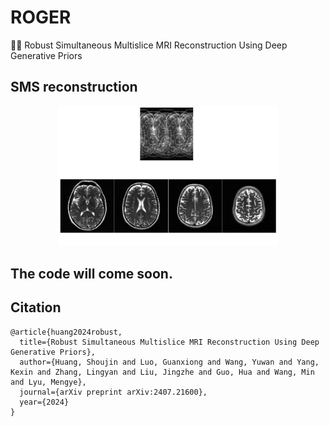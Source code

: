 # ROGER
👏👏 Robust Simultaneous Multislice MRI Reconstruction Using Deep Generative Priors

## SMS reconstruction
<div align="center">
  <img src="task.png" width="70%">
</div>

## The code will come soon.



## Citation
```
@article{huang2024robust,
  title={Robust Simultaneous Multislice MRI Reconstruction Using Deep Generative Priors},
  author={Huang, Shoujin and Luo, Guanxiong and Wang, Yuwan and Yang, Kexin and Zhang, Lingyan and Liu, Jingzhe and Guo, Hua and Wang, Min and Lyu, Mengye},
  journal={arXiv preprint arXiv:2407.21600},
  year={2024}
}
```
